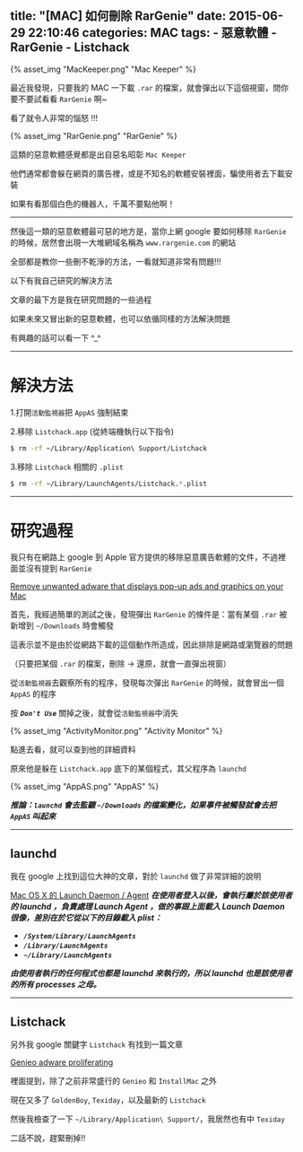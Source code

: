 title: "[MAC] 如何刪除 RarGenie"
date: 2015-06-29 22:10:46
categories: MAC
tags:
    - 惡意軟體
    - RarGenie
    - Listchack
---

{% asset_img "MacKeeper.png" "Mac Keeper" %}

最近我發現，只要我的 MAC 一下載 `.rar` 的檔案，就會彈出以下這個視窗，問你要不要試看看 `RarGenie` 啊~

看了就令人非常的惱怒 !!!

{% asset_img "RarGenie.png" "RarGenie" %}

這類的惡意軟體感覺都是出自惡名昭彰 `Mac Keeper`

他們通常都會躲在網頁的廣告裡，或是不知名的軟體安裝裡面，騙使用者去下載安裝

如果有看那個白色的機器人，千萬不要點他啊！

---

然後這一類的惡意軟體最可惡的地方是，當你上網 google 要如何移除 `RarGenie` 的時候，居然會出現一大堆網域名稱為 `www.rargenie.com` 的網站

全部都是教你一些刪不乾淨的方法，一看就知道非常有問題!!!

以下有我自己研究的解決方法

文章的最下方是我在研究問題的一些過程

如果未來又冒出新的惡意軟體，也可以依循同樣的方法解決問題

有興趣的話可以看一下 ^_^

---

# 解決方法

1.打開`活動監視器`把 `AppAS` 強制結束

2.移除 `Listchack.app` (從終端機執行以下指令)

``` bash
$ rm -rf ~/Library/Application\ Support/Listchack
```

3.移除 `Listchack` 相關的 `.plist`

``` bash
$ rm -rf ~/Library/LaunchAgents/Listchack.*.plist
```

---

# 研究過程

我只有在網路上 google 到 Apple 官方提供的移除惡意廣告軟體的文件，不過裡面並沒有提到 `RarGenie`

[Remove unwanted adware that displays pop-up ads and graphics on your Mac](https://support.apple.com/en-us/HT203987)

首先，我經過簡單的測試之後，發現彈出 `RarGenie` 的條件是：當有某個 `.rar` 被新增到 `~/Downloads` 時會觸發

這表示並不是由於從網路下載的這個動作所造成，因此排除是網路或瀏覽器的問題

（只要把某個 `.rar` 的檔案，刪除 -> 還原，就會一直彈出視窗）

從`活動監視器`去觀察所有的程序，發現每次彈出 `RarGenie` 的時候，就會冒出一個 `AppAS` 的程序

按 ___`Don't Use`___ 關掉之後，就會從`活動監視器`中消失

{% asset_img "ActivityMonitor.png" "Activity Monitor" %}

點進去看，就可以查到他的詳細資料

原來他是躲在 `Listchack.app` 底下的某個程式，其父程序為 `launchd`

{% asset_img "AppAS.png" "AppAS" %}

___推論：`launchd` 會去監聽 `~/Downloads` 的檔案變化，如果事件被觸發就會去把 `AppAS` 叫起來___

---

## launchd

我在 google 上找到這位大神的文章，對於 `launchd` 做了非常詳細的說明

[Mac OS X 的 Launch Daemon / Agent](https://blog.yorkxin.org/posts/2011/08/04/osx-launch-daemon-agent/)
___在使用者登入以後，會執行屬於該使用者的 launchd ，負責處理 Launch Agent ，做的事跟上面載入 Launch Daemon 很像，差別在於它從以下的目錄載入 plist：___
* ___`/System/Library/LaunchAgents`___
* ___`/Library/LaunchAgents`___
* ___`~/Library/LaunchAgents`___

___由使用者執行的任何程式也都是 launchd 來執行的，所以 launchd 也是該使用者的所有 processes 之母。___

---

## Listchack

另外我 google 關鍵字 `Listchack` 有找到一篇文章

[Genieo adware proliferating](http://www.thesafemac.com/genieo-adware-proliferating/)

裡面提到，除了之前非常盛行的 `Genieo` 和 `InstallMac` 之外

現在又多了 `GoldenBoy`, `Texiday`，以及最新的 `Listchack`

然後我檢查了一下 `~/Library/Application\ Support/`，我居然也有中 `Texiday`

二話不說，趕緊刪掉!!
